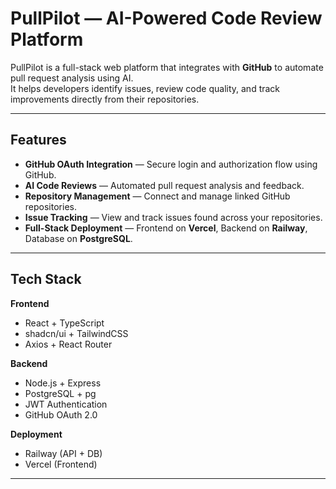 # PullPilot — AI-Powered Code Review Platform

PullPilot is a full-stack web platform that integrates with **GitHub** to automate pull request analysis using AI.  
It helps developers identify issues, review code quality, and track improvements directly from their repositories.

---

## Features
- **GitHub OAuth Integration** — Secure login and authorization flow using GitHub.
- **AI Code Reviews** — Automated pull request analysis and feedback.
- **Repository Management** — Connect and manage linked GitHub repositories.
- **Issue Tracking** — View and track issues found across your repositories.
- **Full-Stack Deployment** — Frontend on **Vercel**, Backend on **Railway**, Database on **PostgreSQL**.

---

## Tech Stack
**Frontend**
- React + TypeScript
- shadcn/ui + TailwindCSS
- Axios + React Router

**Backend**
- Node.js + Express
- PostgreSQL + pg
- JWT Authentication
- GitHub OAuth 2.0

**Deployment**
- Railway (API + DB)
- Vercel (Frontend)

---

